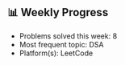 

<!-- STATS-START -->
## 📊 Weekly Progress

- Problems solved this week: 8
- Most frequent topic: DSA
- Platform(s): LeetCode
<!-- STATS-END -->